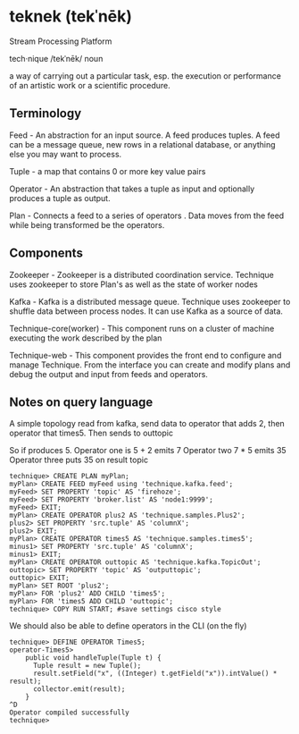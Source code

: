 teknek (tekˈnēk)
=========

Stream Processing Platform

tech·nique
/tekˈnēk/
noun

a way of carrying out a particular task, esp. the execution or performance of an artistic work or a scientific procedure.


Terminology
-----

Feed - An abstraction for an input source. A feed produces tuples. A feed can be a message queue, new rows in a relational database, or anything else you may want to process.

Tuple - a map that contains 0 or more key value pairs

Operator - An abstraction that takes a tuple as input and optionally produces a tuple as output.

Plan - Connects a feed to a series of operators . Data moves from the feed while being transformed be the operators.

Components
----
Zookeeper - Zookeeper is a distributed coordination service. Technique uses zookeeper to store Plan's as well as the state of worker nodes

Kafka - Kafka is a distributed message queue. Technique uses zookeeper to shuffle data between process nodes. It can use Kafka as a source of data.

Technique-core(worker) - This component runs on a cluster of machine executing the work described by the plan

Technique-web - This component provides the front end to configure and manage Technique. From the interface you can create and modify plans and debug the output and input from feeds and operators.

Notes on query language
-----

A simple topology read from kafka, send data to operator 
that adds 2, then operator that times5. Then sends to outtopic

So if produces 5.
Operator one is 5 + 2 emits 7
Operator two 7 * 5 emits 35
Operator three puts 35 on result topic 

    technique> CREATE PLAN myPlan;
    myPlan> CREATE FEED myFeed using 'technique.kafka.feed';
    myFeed> SET PROPERTY 'topic' AS 'firehoze';
    myFeed> SET PROPERTY 'broker.list' AS 'node1:9999';
    myFeed> EXIT;
    myPlan> CREATE OPERATOR plus2 AS 'technique.samples.Plus2';
    plus2> SET PROPERTY 'src.tuple' AS 'columnX';
    plus2> EXIT;
    myPlan> CREATE OPERATOR times5 AS 'technique.samples.times5';
    minus1> SET PROPERTY 'src.tuple' AS 'columnX';
    minus1> EXIT;
    myPlan> CREATE OPERATOR outtopic AS 'technique.kafka.TopicOut';
    outtopic> SET PROPERTY 'topic' AS 'outputtopic';
    outtopic> EXIT; 
    myPlan> SET ROOT 'plus2';
    myPlan> FOR 'plus2' ADD CHILD 'times5'; 
    myPlan> FOR 'times5 ADD CHILD 'outtopic';
    technique> COPY RUN START; #save settings cisco style

We should also be able to define operators in the CLI (on the fly)

    technique> DEFINE OPERATOR Times5;
    operator-Times5> 
        public void handleTuple(Tuple t) {
          Tuple result = new Tuple();
          result.setField("x", ((Integer) t.getField("x")).intValue() * result);
          collector.emit(result);
        }
    ^D
    Operator compiled successfully
    technique> 
  
